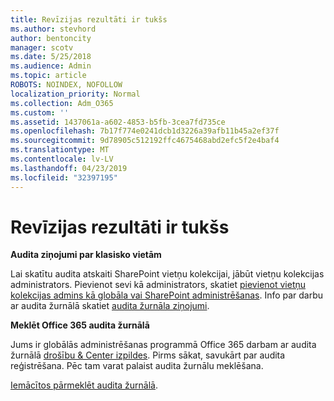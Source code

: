 ```yaml
---
title: Revīzijas rezultāti ir tukšs
ms.author: stevhord
author: bentoncity
manager: scotv
ms.date: 5/25/2018
ms.audience: Admin
ms.topic: article
ROBOTS: NOINDEX, NOFOLLOW
localization_priority: Normal
ms.collection: Adm_O365
ms.custom: ''
ms.assetid: 1437061a-a602-4853-b5fb-3cea7fd735ce
ms.openlocfilehash: 7b17f774e0241dcb1d3226a39afb11b45a2ef37f
ms.sourcegitcommit: 9d78905c512192ffc4675468abd2efc5f2e4baf4
ms.translationtype: MT
ms.contentlocale: lv-LV
ms.lasthandoff: 04/23/2019
ms.locfileid: "32397195"
---
```

# <a name="auditing-results-are-blank"></a>Revīzijas rezultāti ir tukšs

 **Audita ziņojumi par klasisko vietām**
  
Lai skatītu audita atskaiti SharePoint vietņu kolekcijai, jābūt vietņu kolekcijas administrators. Pievienot sevi kā administrators, skatiet [pievienot vietņu kolekcijas admins kā globāla vai SharePoint administrēšanas](https://go.microsoft.com/fwlink/?linkid=869390). Info par darbu ar audita žurnālā skatiet [audita žurnāla ziņojumi](https://go.microsoft.com/fwlink/?linkid=395237). 
  
 **Meklēt Office 365 audita žurnālā**
  
Jums ir globālās administrēšanas programmā Office 365 darbam ar audita žurnālā [drošību &amp; Center izpildes](https://protection.office.com). Pirms sākat, savukārt par audita reģistrēšana. Pēc tam varat palaist audita žurnālu meklēšana. 
  
[Iemācītos pārmeklēt audita žurnālā](https://go.microsoft.com/fwlink/?linkid=708432).
  

